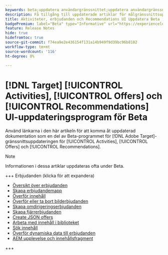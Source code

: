 ```yaml
---
keywords: beta;uppdatera användargränssnittet;uppdatera användargränssnittet;
description: Få tillgång till uppdaterade artiklar för målgränssnittsuppdateringen för aktiviteter, erbjudanden och Recommendations
title: Aktiviteter, erbjudanden och Recommendations UI Uppdatera Beta
badgePremium: label="Beta" type="Informative" url="https://experienceleague.adobe.com/docs/target/using/introduction/intro.html?lang=en#beta newtab=true" tooltip="Läs mer om programmet  [!DNL Target] Beta."
feature: Release Notes
hide: true
hidefromtoc: true
source-git-commit: f74ea9e2e436154f131a14b949f9d39bc96b8102
workflow-type: tm+mt
source-wordcount: '116'
ht-degree: 0%

---
```


# [!DNL Target] [!UICONTROL Activities], [!UICONTROL Offers] och [!UICONTROL Recommendations] UI-uppdateringsprogram för Beta

Använd länkarna i den här artikeln för att komma åt uppdaterad dokumentation som en del av Beta-programmet för [!DNL Adobe Target]-gränssnittsuppdateringen för [!UICONTROL Activities], [!UICONTROL Offers] och [!UICONTROL Recommendations].

>[!NOTE]
>
>Informationen i dessa artiklar uppdateras ofta under Beta.

+++ Erbjudanden (klicka för att expandera)

* [Översikt över erbjudanden](/help/main/c-experiences/c-manage-content/manage-content-beta.md)
* [Skapa erbjudandemapp](/help/main/c-experiences/c-manage-content/create-content-folder-beta.md)
* [Överför innehåll](/help/main/c-experiences/c-manage-content/assets-upload-beta.md)
* [Överför eller ta bort bilderbjudanden](/help/main/c-experiences/c-manage-content/assets-upload-beta.md)
* [Skapa omdirigeringserbjudanden](/help/main/c-experiences/c-manage-content/offer-redirect-beta.md)
* [Skapa fjärrerbjudanden](/help/main/c-experiences/c-manage-content/about-remote-offers-beta.md)
* [Create JSON offers](/help/main/c-experiences/c-manage-content/create-json-offer-beta.md)
* [Arbeta med innehåll i biblioteket](/help/main/c-experiences/c-manage-content/assets-working-beta.md)
* [Sök innehåll](/help/main/c-experiences/c-manage-content/filter-and-search-content.md)
* [Överför dynamiska data till erbjudanden](/help/main/c-experiences/c-manage-content/passing-profile-attributes-to-the-html-offer.md)
* [AEM upplevelse och innehållsfragment](/help/main/c-experiences/c-manage-content/aem-experience-fragments.md)

+++


